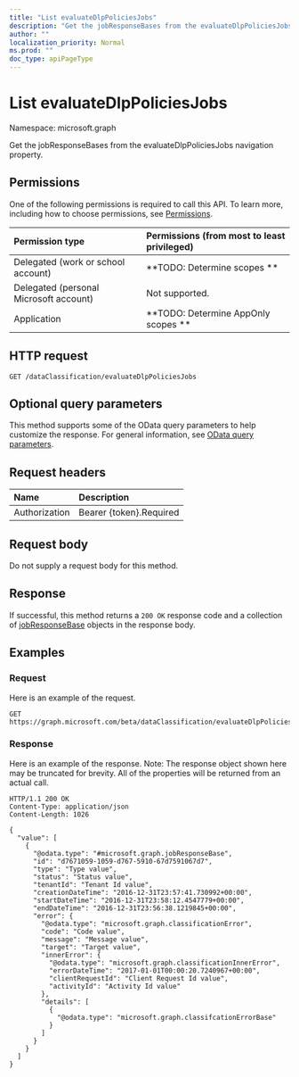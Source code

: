 ```yaml
---
title: "List evaluateDlpPoliciesJobs"
description: "Get the jobResponseBases from the evaluateDlpPoliciesJobs navigation property."
author: ""
localization_priority: Normal
ms.prod: ""
doc_type: apiPageType
---
```


# List evaluateDlpPoliciesJobs

Namespace: microsoft.graph

Get the jobResponseBases from the evaluateDlpPoliciesJobs navigation property.

## Permissions
One of the following permissions is required to call this API. To learn more, including how to choose permissions, see [Permissions](/concepts/permissions-reference.md).

|Permission type|Permissions (from most to least privileged)|
|:---|:---|
|Delegated (work or school account)|**TODO: Determine scopes **|
|Delegated (personal Microsoft account)|Not supported.|
|Application|**TODO: Determine AppOnly scopes **|

## HTTP request
<!-- {
  "blockType": "ignored"
}
-->
``` http
GET /dataClassification/evaluateDlpPoliciesJobs
```

## Optional query parameters
This method supports some of the OData query parameters to help customize the response. For general information, see [OData query parameters](/graph/query-parameters).

## Request headers
|Name|Description|
|:---|:---|
|Authorization|Bearer {token}.Required|

## Request body
Do not supply a request body for this method.

## Response
If successful, this method returns a `200 OK` response code and a collection of [jobResponseBase](../resources/jobresponsebase.md) objects in the response body.

## Examples

### Request
Here is an example of the request.
<!-- {
  "blockType": "request",
  "name": "get_jobresponsebase"
}
-->
``` http
GET https://graph.microsoft.com/beta/dataClassification/evaluateDlpPoliciesJobs
```

### Response
Here is an example of the response. Note: The response object shown here may be truncated for brevity. All of the properties will be returned from an actual call.
<!-- {
  "blockType": "response",
  "truncated": true,
  "@odata.type": "collection(microsoft.graph.jobresponsebase)"
}
-->
``` http
HTTP/1.1 200 OK
Content-Type: application/json
Content-Length: 1026

{
  "value": [
    {
      "@odata.type": "#microsoft.graph.jobResponseBase",
      "id": "d7671059-1059-d767-5910-67d7591067d7",
      "type": "Type value",
      "status": "Status value",
      "tenantId": "Tenant Id value",
      "creationDateTime": "2016-12-31T23:57:41.730992+00:00",
      "startDateTime": "2016-12-31T23:58:12.4547779+00:00",
      "endDateTime": "2016-12-31T23:56:38.1219845+00:00",
      "error": {
        "@odata.type": "microsoft.graph.classificationError",
        "code": "Code value",
        "message": "Message value",
        "target": "Target value",
        "innerError": {
          "@odata.type": "microsoft.graph.classificationInnerError",
          "errorDateTime": "2017-01-01T00:00:20.7240967+00:00",
          "clientRequestId": "Client Request Id value",
          "activityId": "Activity Id value"
        },
        "details": [
          {
            "@odata.type": "microsoft.graph.classifcationErrorBase"
          }
        ]
      }
    }
  ]
}
```

